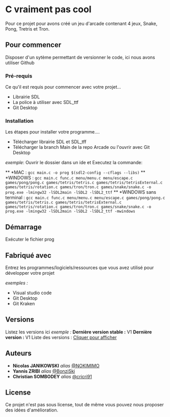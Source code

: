# C vraiment pas cool


Pour ce projet pour avons créé un jeu d'arcade contenant 4 jeux, Snake, Pong, Tretris et Tron.

## Pour commencer

Disposer d'un sytème permettant de versionner le code, ici nous avons utiliser Github

### Pré-requis

Ce qu'il est requis pour commencer avec votre projet...

- Librairie SDL
- La police à utiliser avec SDL_ttf
- Git Desktop

### Installation

Les étapes pour installer votre programme....

- Télécharger librairie SDL et SDL_tff
- Télécharger la branch Main de la repo Arcade ou l'ouvrir avec Git Desktop


_exemple_: Ouvrir le dossier dans un ide et Executez la commande:

** *MAC : ``gcc main.c -o prog $(sdl2-config --cflags --libs)``
** *WINDOWS : ``gcc main.c func.c menu/menu.c menu/escape.c games/pong/pong.c games/tetris/tetris.c games/tetris/tetrisExternal.c games/tetris/rotation.c games/tron/tron.c games/snake/snake.c -o prog.exe -lmingw32 -lSDL2main -lSDL2 -lSDL2_ttf``
** *WINDOWS sans terminal : ``gcc main.c func.c menu/menu.c menu/escape.c games/pong/pong.c games/tetris/tetris.c games/tetris/tetrisExternal.c games/tetris/rotation.c games/tron/tron.c games/snake/snake.c -o prog.exe -lmingw32 -lSDL2main -lSDL2 -lSDL2_ttf -mwindows``


## Démarrage

Exécuter le fichier prog

## Fabriqué avec

Entrez les programmes/logiciels/ressources que vous avez utilisé pour développer votre projet

_exemples :_
* Visual studio code
* Git Desktop
* Git Kraken

## Versions
Listez les versions ici 
_exemple :_
**Dernière version stable :** V1
**Dernière version :** V1
Liste des versions : [Cliquer pour afficher](https://github.com/BonziSki/Arcade)


## Auteurs

* **Nicolas JANIKOWSKI** _alias_ [@NOKIMIMO](https://github.com/NOKIMIMO)
* **Yannis ZRIBI** _alias_ [@BonziSki](https://github.com/BonziSki)
* **Christian SOMBODEY** _alias_ [@cricri91](https://github.com/cricri91)


## License

Ce projet n'est pas sous license, tout de même vous pouvez nous proposer des idées d'amélioration.
